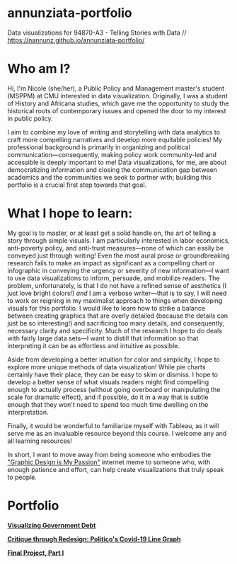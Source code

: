 # annunziata-portfolio 
Data visualizations for 94870-A3 - Telling Stories with Data // https://nannunz.github.io/annunziata-portfolio/


# Who am I?
Hi, I'm Nicole (she/her), a Public Policy and Management master's student (MSPPM) at CMU interested in data visualization. Originally, I was a student of History and Africana studies, which gave me the opportunity to study the historical roots of contemporary issues and opened the door to my interest in public policy. 

I aim to combine my love of writing and storytelling with data analytics to craft more compelling narratives and develop more equitable policies! My professional background is primarily in organizing and political communication—consequently, making policy work community-led and accessible is deeply important to me! Data visualizations, for me, are about democratizing information and closing the communication gap between academics and the communities we seek to partner with; building this portfolio is a crucial first step towards that goal. 

# What I hope to learn:
My goal is to master, or at least get a solid handle on, the art of telling a story through simple visuals. I am particularly interested in labor economics, anti-poverty policy, and anti-trust measures—none of which can easily be conveyed just through writing! Even the most aural prose or groundbreaking research fails to make an impact as significant as a compelling chart or infographic in conveying the urgency or severity of new information—I want to use data visualizations to inform, persuade, and mobilize readers. The problem, unfortunately, is that I do not have a refined sense of aesthetics (I just love bright colors!) <i>and</i> I am a verbose writer—that is to say, I will need to work on reigning in my maximalist approach to things when developing visuals for this portfolio. I would like to learn how to strike a balance between creating graphics that are overly detailed (because the details can just be so interesting!) and sacrificing too many details, and consequently, necessary clarity and specificity. Much of the research I hope to do deals with fairly large data sets—I want to distill that information so that interpreting it can be as effortless and intuitive as possible.

Aside from developing a better intuition for color and simplicity, I hope to explore more unique methods of data visualization! While pie charts certainly have their place, they can be easy to skim or dismiss. I hope to develop a better sense of what visuals readers might find compelling enough to actually process (without going overboard or manipulating the scale for dramatic effect), and if possible, do it in a way that is subtle enough that they won't need to spend too much time dwelling on the interpretation. 

Finally, it would be wonderful to familiarize myself with Tableau, as it will serve me as an invaluable resource beyond this course. I welcome any and all learning resources! 

In short, I want to move away from being someone who embodies the <a href="https://i.kym-cdn.com/photos/images/newsfeed/001/018/866/e44.png">"Graphic Design is My Passion"</a> internet meme to someone who, with enough patience and effort, can help create visualizations that truly speak to people. 

# Portfolio 
<a href="https://nannunz.github.io/annunziata-portfolio/govt_debt_viz"><b>Visualizing Government Debt</b></a>

<a href="https://nannunz.github.io/annunziata-portfolio/politico_redraw.html"><b>Critique through Redesign: Politico's Covid-19 Line Graph</b></a>

<a href="https://nannunz.github.io/annunziata-portfolio/final_project_part_1.html"><b>Final Project, Part I</b></a>

